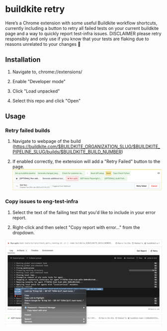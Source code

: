 # buildkite retry

Here’s a Chrome extension with some useful Buildkite workflow shortcuts, currently including a button to retry all failed tests on your current buildkite page and a way to quickly report test-infra issues.
DISCLAIMER please retry responsibly and only use if you know that your tests are flaking due to reasons unrelated to your changes :slightly_smiling_face:

## Installation

1. Navigate to, chrome://extensions/

2. Enable "Developer mode"

3. Click "Load unpacked"

4. Select this repo and click "Open"

## Usage

### Retry failed builds
1. Navigate to webpage of the build (https://buildkite.com/$BUILDKITE_ORGANIZATION_SLUG/$BUILDKITE_PIPELINE_SLUG/builds/$BUILDKITE_BUILD_NUMBER)

2. If enabled correctly, the extension will add a "Retry Failed" button to the page.
![retry-failed](retry-failed.png)

### Copy issues to eng-test-infra
1. Select the text of the failing test that you'd like to include in your error report.

2. Right-click and then select "Copy report with error..." from the dropdown.

![copy-report](copy-report.png)
